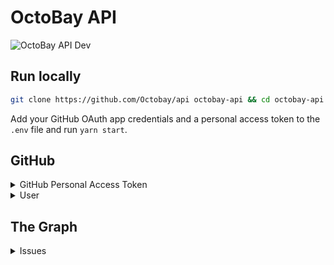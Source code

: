 # OctoBay API

![OctoBay API Dev](https://github.com/octobay/api/actions/workflows/node.js.yml/badge.svg)

## Run locally

```bash
git clone https://github.com/Octobay/api octobay-api && cd octobay-api && yarn && cp .env.sample .env
```

Add your GitHub OAuth app credentials and a personal access token to the `.env` file and run `yarn start`.

## GitHub

<details>
  <summary>GitHub Personal Access Token</summary>
  ### Get a GitHub Personal Access Token
  
  [Follow these instructions](https://docs.github.com/en/github/authenticating-to-github/creating-a-personal-access-token) to get your GitHub Personal Access Token.

  Create the token with the following permissions:
  - public_repo
  - user:email

  Put this personal access token in the .env file for the `GITHUB_PERSONAL_ACCESS_TOKEN` variable.

  <summary>Authorization Access Token</summary>

  ### Get an access token for a GitHub user.

  #### Option 1: Create a GitHub OAuth2 App and Get a token using the frontend
  
  ##### Step 1: Create OAuth App
  Our frontend and some backend calls (like is-repo-admin) expects an GitHub OAuth2 token.

  Let's get you a token.

  First create an OAuth2 Github app. Go to <b>Settings -> Developer settings -> OAuth Apps</b>

  Set callback url to:

  Application Name: anything
  Homepage url: could be anything, but just do `https://octobay.uber.space/`
  Authorization callback URL: MUST be `http://localhost:3000/auth/github`

  Create the application.

  In `.env`, set the following to your OAuth2 apps information:

  ```
  GITHUB_CLIENT_ID=<YOUR_GITHUB_CLIENT_ID>
  GITHUB_CLIENT_SECRET=<YOUR_GITHUB_CLIENT_SECRET>
  ```

  ##### Step 2: Login from frontend

  Set the following parameters in the app frontend
  
  ```
  API_URL=http://localhost:3001
  GITHUB_CLIENT_ID=<THE CLIENT ID OF THE OUATH2 APP YOU CREATED IN STEP 1>
  ```

  Boot the api and app, and follow the login on the frontend.

  You should now have an OAuth2 token beginning with `gho_` in you Applications -> Local Storage.

  Use this with a header of `Authorization : Bearer <YOUR TOKEN>` to make authenticated API calls.

  #### Option 2: Intercept Authorization Code
  The auth code from `https://github.com/login/oauth/authorize` can be exchanged for an access token here.

  ```http
  POST /github/access-token
  ```
  #### Body
  |Parameter|Default|Description|
  |-|-|-|
  |`code`|`null`|The auth code from the GitHub redirect.|

  #### Response
  |Code|Type|Description|
  |-|-|-|
  |200|`String`|The GitHub user's access token.|
  |500|`Object`|The error object. The code was probably wrong or expired.|

</details>

<details>
  <summary>User</summary>

  ### Get GitHub.

  Get a user by username.

  ```http
  GET /github/user/:username
  ```
  #### Parameters
  |Parameter|Default|Description|
  |-|-|-|
  |`username`|`null`|A GitHub username.|

  #### Response
  |Code|Type|Description|
  |-|-|-|
  |200|`Object`|The GitHub user's account data.|
  |404|`Object`|User not found.|
  |500|`Object`|GitHub error.|

</details>

## The Graph

<details>
  <summary>Issues</summary>

  ### Get all Issues.

  Get all issues that are currently indexed in the OctoBay subgraph. Results are cached.

  ```http
  GET /graph/issues
  ```
  #### Query
  |Parameter|Default|Description|
  |-|-|-|
  |`filter`|`null`|(Not yet implemented yet)|
  |`order`|`desc`|(Not yet implemented yet)|
  |`orderBy`|`depositSize`|(Not yet implemented yet)|

  #### Response
  |Code|Type|Description|
  |-|-|-|
  |200|`Array`|An array of issues/bounties.|
  |500|`Object`|The error object. Calling the graph endpoint failed.|

</details>
